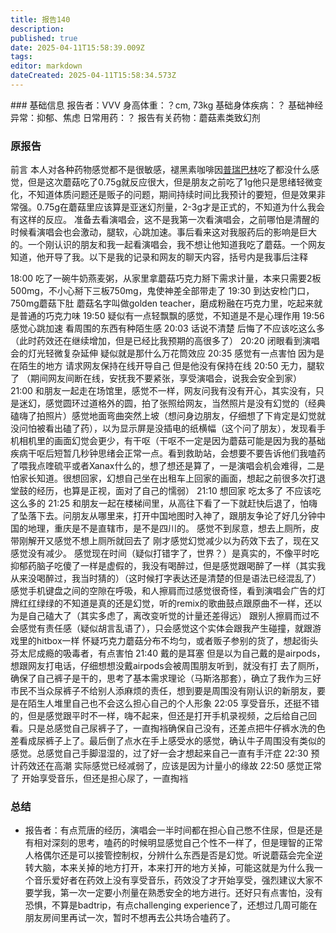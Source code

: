 ```yaml
---
title: 报告140
description: 
published: true
date: 2025-04-11T15:58:39.009Z
tags: 
editor: markdown
dateCreated: 2025-04-11T15:58:34.573Z
---
```


﻿### 基础信息
报告者：VVV
身高体重：？cm, 73kg
基础身体疾病：？
基础神经异常：抑郁、焦虑
日常用药：？
报告有关药物：蘑菇素类致幻剂

### 原报告
前言
本人对各种药物感觉都不是很敏感，褪黑素咖啡因[普瑞巴林](/drug/PR80/)吃了都没什么感觉，但是这次蘑菇吃了0.75g就反应很大，但是朋友之前吃了1g他只是思绪轻微变化，不知道体质问题还是贩子的问题，期间持续时间比我预计的要短，但是效果非常强。0.75g在蘑菇里应该算是亚迷幻剂量，2-3g才是正式的，不知道为什么我会有这样的反应。
准备去看演唱会，这不是我第一次看演唱会，之前哪怕是清醒的时候看演唱会也会激动，腿软，心跳加速。事后看来这对我服药后的影响是巨大的。一个刚认识的朋友和我一起看演唱会，我不想让他知道我吃了蘑菇。一个网友知道，他开导了我。以下是我的记录和网友的聊天内容，括号内是我事后注释

18:00 吃了一碗牛奶燕麦粥，从家里拿蘑菇巧克力掰下需求计量，本来只需要2板500mg，不小心掰下三板750mg，鬼使神差全部带走了
19:30 到达安检门口，750mg蘑菇下肚 蘑菇名字叫做golden teacher，磨成粉融在巧克力里，吃起来就是普通的巧克力味
19:50 疑似有一点轻飘飘的感觉，不知道是不是心理作用
19:56 感觉心跳加速 看周围的东西有种陌生感
20:03 话说不清楚 后悔了不应该吃这么多（此时药效还在继续增加，但是已经比我预期的高很多了）
20:20 闭眼看到演唱会的灯光轻微复杂延伸 疑似就是那什么万花筒效应
20:35 感觉有一点害怕 因为是在陌生的地方 请求网友保持在线开导自己 但是他没有保持在线
20:50 无力，腿软了 
（期间网友间断在线，安抚我不要紧张，享受演唱会，说我会安全到家）
21:00 和朋友一起走在场馆里，感觉不一样，网友问我有没有开心，其实没有，只是迷幻，感觉圆环过道格外的圆，拍了张照给网友，当然照片是没有幻觉的（经典磕嗨了拍照片）感觉地面弯曲突然上坡（想问身边朋友，仔细想了下肯定是幻觉就没问怕被看出磕了药），以为显示屏是没插电的纸横幅（这个问了朋友），发现看手机相机里的画面幻觉会更少，有干呕（干呕不一定是因为蘑菇可能是因为我的基础疾病干呕后短暂几秒钟思绪会正常一点。看到救助站，会想要不要告诉他们我嗑药了喂我点喹硫平或者Xanax什么的，想了想还是算了，一是演唱会机会难得，二是怕家长知道。很想回家，幻想自己坐在出租车上回家的画面，想起之前很多次打退堂鼓的经历，也算是正视，面对了自己的懦弱）
21:10 想回家 吃太多了 不应该吃这么多的
21:25 和朋友一起在楼梯间里，从高往下看了一下就赶快后退了，怕嗨了坠落下去。问朋友从哪里来，打开中国地图时入神了，跟朋友争论了好几分钟中国的地理，重庆是不是直辖市，是不是四川的。
感觉不到尿意，想去上厕所，皮带刚解开又感觉不想上厕所就回去了
刚才感觉幻觉减少以为药效下去了，现在又感觉没有减少。
感觉现在时间（疑似打错字了，世界？）是真实的，不像平时吃抑郁药脑子吃傻了一样是虚假的，我没有喝醉过，但是感觉跟喝醉了一样（其实我从来没喝醉过，我当时猜的）（这时候打字表达还是清楚的但是语法已经混乱了）
感觉手机键盘之间的空隙在呼吸，和人擦肩而过感觉很奇怪，看到演唱会广告的灯牌红红绿绿的不知道是真的还是幻觉，听的remix的歌曲鼓点跟原曲不一样，还以为是自己磕大了（其实多虑了，离改变听觉的计量还差得远）
跟别人擦肩而过不会感觉有责任感（疑似胡言乱语了），只会感觉这个实体会跟我产生碰撞，就跟游戏里的hitbox一样
怀疑巧克力蘑菇分布不均匀，或者贩子参别的货了，想起街头芬太尼成瘾的吸毒者，有点害怕
21:40 戴的是耳塞 但是以为自己戴的是airpods，想跟网友打电话，仔细想想没戴airpods会被周围朋友听到，就没有打
去了厕所，确保了自己裤子是干的，思考了基本需求理论（马斯洛那套），确立了我作为三好市民不当众尿裤子不给别人添麻烦的责任，想到要是周围没有刚认识的新朋友，要是在陌生人堆里自己也不会这么担心自己的个人形象
22:05 享受音乐，还挺不错的，但是感觉跟平时不一样，嗨不起来，但还是打开手机录视频，之后给自己回看。只是总感觉自己尿裤子了，一直掏裆确保自己没有，还差点把牛仔裤水洗的色差看成尿裤子上了。最后倒了点水在手上感受水的感觉，确认牛子周围没有类似的感觉。总感觉自己手脚湿湿的，过了好一会才想起来自己一直有手汗症
22:30 预计药效还在高潮 实际感觉已经减弱了，应该是因为计量小的缘故
22:50 感觉正常了 开始享受音乐，但还是担心尿了，一直掏裆

### 总结
- 报告者：有点荒唐的经历，演唱会一半时间都在担心自己憋不住尿，但是还是有相对深刻的思考，嗑药的时候明显感觉自己个性不一样了，但是理智的正常人格偶尔还是可以接管控制权，分辨什么东西是否是幻觉。听说蘑菇会完全逆转大脑，本来关掉的地方打开，本来打开的地方关掉，可能这就是为什么我一个音乐爱好者在药效上没有享受音乐，药效没了才开始享受，强烈建议大家不要学我，第一次一定要小剂量在熟悉安全的地方进行。还好只有点害怕，没有恐惧，不算是badtrip，有点challenging experience了，还想过几周可能在朋友房间里再试一次，暂时不想再去公共场合嗑药了。